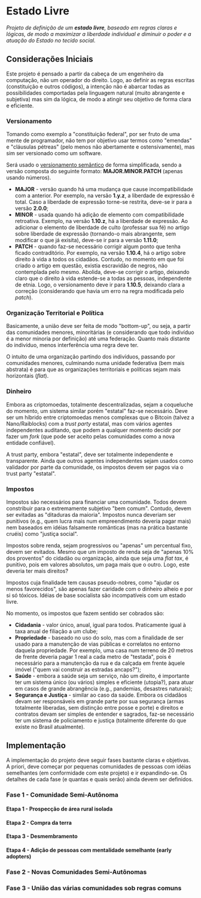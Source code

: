 # Estado Livre

*Projeto de definição de um **estado livre**, baseado em regras claras e lógicas, de modo a maximizar a liberdade individual e diminuir o poder e a atuação do Estado no tecido social.*


## Considerações Iniciais

Este projeto é pensado a partir da cabeça de um engenheiro da computação, não um operador do direito. Logo, ao definir as regras escritas (constituição e outros códigos), a intenção não é abarcar todas as possibilidades comportadas pela linguagem natural (muito abrangente e subjetiva) mas sim da lógica, de modo a atingir seu objetivo de forma clara e eficiente.


### Versionamento

Tomando como exemplo a "constituição federal", por ser fruto de uma mente de programador, não tem por objetivo usar termos como "emendas" e "cláusulas pétreas" (pelo menos não abertamente e ostensivamente), mas sim ser versionado como um software.

Será usado o [versionamento semântico](https://semver.org/) de forma simplificada, sendo a versão composta do seguinte formato: **MAJOR.MINOR.PATCH** (apenas usando números).

- **MAJOR** - versão quando há uma mudança que cause incompatibilidade com a anterior. Por exemplo, na versão **1.y.z**, a liberdade de expressão é total. Caso a liberdade de expressão torne-se restrita, deve-se ir para a versão **2.0.0**;
- **MINOR** - usada quando há adição de elemento com compatibilidade retroativa. Exemplo, na versão **1.10.z**, há a liberdade de expressão. Ao adicionar o elemento de liberdade de culto (professar sua fé) no artigo sobre liberdade de expressão (tornando-o mais abrangente, sem modificar o que já exisita), deve-se ir para a versão **1.11.0**;
- **PATCH** - quando faz-se necessário corrigir algum ponto que tenha ficado contraditório. Por exemplo, na versão **1.10.4**, há o artigo sobre direito à vida a todos os cidadãos. Contudo, no momento em que foi criado o artigo em questão, existia escravidão de negros, não contemplada pelo mesmo. Abolida, deve-se corrigir o artigo, deixando claro que o direito à vida estende-se a todas as pessoas, independente de etnia. Logo, o versionamento deve ir para **1.10.5**, deixando clara a correção (considerando que havia um erro na regra modificada pelo *patch*).


### Organização Territorial e Política

Basicamente, a união deve ser feita de modo "bottom-up", ou seja, a partir das comunidades menores, minoritárias (e considerando que todo indivíduo é a menor minoria por definição) até uma federação. Quanto mais distante do indivíduo, menos interferência uma regra deve ter.

O intuito de uma organização partindo dos indivíduos, passando por comunidades menores, culminando numa unidade federativa (bem mais abstrata) é para que as organizações territoriais e políticas sejam mais horizontais (*flat*).


### Dinheiro

Embora as criptomoedas, totalmente descentralizadas, sejam a coqueluche do momento, um sistema similar porém "estatal" faz-se necessário. Deve ser um híbrido entre criptomoedas menos complexas que o Bitcoin (talvez a Nano/Raiblocks) com a *trust party* estatal, mas com vários agentes independentes auditando, que podem a qualquer momento decidir por fazer um *fork* (que pode ser aceito pelas comunidades como a nova entidade confiável).

A trust party, embora "estatal", deve ser totalmente independente e transparente. Ainda que outros agentes independentes sejam usados como validador por parte da comunidade, os impostos devem ser pagos via o trust party "estatal".


### Impostos

Impostos são necessários para financiar uma comunidade. Todos devem constribuir para o extremamente subjetivo "bem comum". Contudo, devem ser evitadas as "ditaduras da maioria". Impostos nunca deveriam ser punitivos (e.g., quem lucra mais num empreendimento deveria pagar mais) nem baseados em idéias falsamente românticas (mas na prática bastante cruéis) como "justiça social".

Impostos sobre renda, sejam progressivos ou "apenas" um percentual fixo, devem ser evitados. Mesmo que um imposto de renda seja de "apenas 10% dos proventos" do cidadão ou organização, ainda que seja uma *flat tax*, é punitivo, pois em valores absolutos, um paga mais que o outro. Logo, este deveria ter mais direitos?

Impostos cuja finalidade tem causas pseudo-nobres, como "ajudar os menos favorecidos", são apenas fazer caridade com o dinheiro alheio e por si só tóxicos. Idéias de base socialista são incompatíveis com um estado livre.

No momento, os impostos que fazem sentido ser cobrados são:

- **Cidadania** - valor único, anual, igual para todos. Praticamente igual à taxa anual de filiação a um clube;
- **Propriedade** - baseado no uso do solo, mas com a finalidade de ser usado para a manutenção de vias públicas e correlatos no entorno daquela propriedade. Por exemplo, uma casa num terreno de 20 metros de frente deveria pagar 1 real a cada metro de "testada", pois é necessário para a manutenção da rua e da calçada em frente àquele imóvel ("quem vai construir as estradas ancaps?");
- **Saúde** - embora a saúde seja um serviço, não um direito, é importante ter um sistema único (ou vários) simples e eficiente (utopia?), para atuar em casos de grande abrangência (e.g., pandemias, desastres naturais);
- **Segurança e Justiça** - similar ao caso da saúde. Embora os cidadãos devam ser responsáveis em grande parte por sua segurança (armas totalmente liberadas, sem distinção entre posse e porte) e direitos e contratos devam ser simples de entender e sagrados, faz-se necessário ter um sistema de policiamento e justiça (totalmente diferente do que existe no Brasil atualmente).


## Implementação

A implementação do projeto deve seguir fases bastante claras e objetivas. A priori, deve começar por pequenas comunidades de pessoas com idéias semelhantes (em conformidade com este projeto) e ir expandindo-se. Os detalhes de cada fase (e quantas e quais serão) ainda devem ser definidos.


### Fase 1 - Comunidade Semi-Autônoma

#### Etapa 1 - Prospecção de área rural isolada
#### Etapa 2 - Compra da terra
#### Etapa 3 - Desmembramento
#### Etapa 4 - Adição de pessoas com mentalidade semelhante (early adopters)


### Fase 2 - Novas Comunidades Semi-Autônomas


### Fase 3 - União das várias comunidades sob regras comuns

